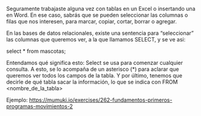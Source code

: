 Seguramente trabajaste alguna vez con tablas en un Excel o insertando una en Word. 
En ese caso, sabrás que se pueden seleccionar las columnas o filas que nos interesen, para marcar, copiar, cortar, borrar o agregar. 

En las bases de datos relacionales, existe una sentencia para “seleccionar” las columnas que queremos ver, a la que llamamos SELECT, y se ve asi: 

select * from mascotas;

Entendamos qué significa esto: 
Select se usa para comenzar cualquier consulta.
A esto, se lo acompaña de un asterisco (*) para aclarar que queremos ver todos los campos de la tabla. 
Y por último, tenemos que decirle de qué tabla sacar la información, lo que se indica con FROM <nombre_de_la_tabla>

Ejemplo: https://mumuki.io/exercises/262-fundamentos-primeros-programas-movimientos-2

